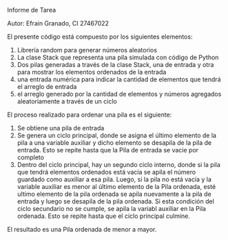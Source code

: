 Informe de Tarea

Autor: Efrain Granado, CI 27467022

El presente código está compuesto por los siguientes elementos:

1) Librería random para generar números aleatorios
2) La clase Stack que representa una pila simulada con código de Python
3) Dos pilas generadas a través de la clase Stack, una de entrada y otra para mostrar los elementos ordenados de la entrada
4) una entrada numérica para indicar la cantidad de elementos que tendrá el arreglo de entrada
5) el arreglo generado por la cantidad de elementos y números agregados aleatoriamente
a través de un ciclo

El proceso realizado para ordenar una pila es el siguiente:

1) Se obtiene una pila de entrada
2) Se genera un ciclo principal, donde se asigna el último elemento de la pila a una variable auxiliar y dicho elemento se desapila de la pila de entrada. Esto se repite hasta que la Pila de entrada se vacie por completo
3) Dentro del ciclo principal, hay un segundo ciclo interno, donde si la pila que tendrá elementos ordenados está vacía se apila el número guardado como auxiliar a esa pila. Luego, si la pila no está vacía y la variable auxiliar es menor al último elemento de la Pila ordenada, esté ultimo elemento de la pila ordenada se apila nuevamente a la pila de entrada y luego se desapila de la pila ordenada. Si esta condición del ciclo secundario no se cumple, se apila la variabl auxiliar en la Pila ordenada. Esto se repite hasta que el ciclo principal culmine.

El resultado es una Pila ordenada de menor a mayor.

